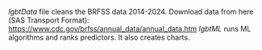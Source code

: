 *lgbtData* file cleans the BRFSS data 2014-2024. Download data from here (SAS Transport Format): https://www.cdc.gov/brfss/annual_data/annual_data.htm
*lgbtML* runs ML algorithms and ranks predictors. It also creates charts.

